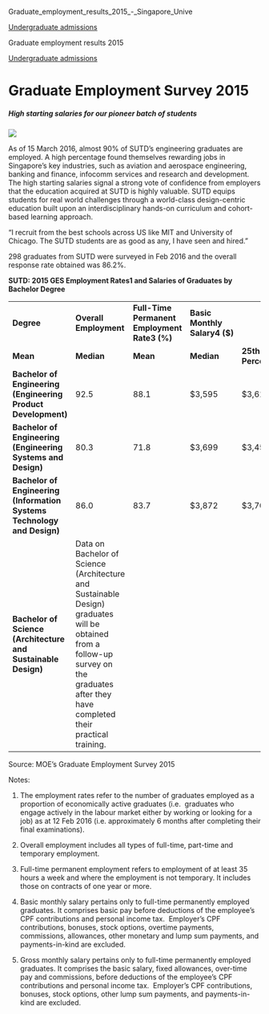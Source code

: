Graduate_employment_results_2015_-_Singapore_Unive



[Undergraduate admissions](/admissions/undergraduate) 

Graduate employment results 2015

[Undergraduate admissions](https://www.sutd.edu.sg/admissions/undergraduate)

Graduate Employment Survey 2015
===============================

##### **High starting salaries for our pioneer batch of students**

![](https://www.sutd.edu.sg/wp-content/uploads/2025/02/info-grad-employment-2015.png?w=1024)


As of 15 March 2016, almost 90% of SUTD’s engineering graduates are employed. A high percentage found themselves rewarding jobs in Singapore’s key industries, such as aviation and aerospace engineering, banking and finance, infocomm services and research and development. The high starting salaries signal a strong vote of confidence from employers that the education acquired at SUTD is highly valuable. SUTD equips students for real world challenges through a world-class design-centric education built upon an interdisciplinary hands-on curriculum and cohort-based learning approach.



“I recruit from the best schools across US like MIT and University of Chicago. The SUTD students are as good as any, I have seen and hired.”

298 graduates from SUTD were surveyed in Feb 2016 and the overall response rate obtained was 86.2%.

**SUTD: 2015 GES Employment Rates1 and Salaries of Graduates by Bachelor Degree**

|  |  |  |  |  |  |  |  |  |
| --- | --- | --- | --- | --- | --- | --- | --- | --- |
| **Degree** | **Overall Employment** | **Full-Time Permanent Employment Rate3 (%)** | **Basic Monthly Salary4 ($)** | | **Gross Monthly Salary5 ($)** | | | |
| **Mean** | **Median** | **Mean** | **Median** | **25th Percentile** | **75th Percentile** |
| **Bachelor of Engineering (Engineering Product Development)** | 92.5 | 88.1 | $3,595 | $3,618 | $3,565 | $3,600 | $3,400 | $3,800 |
| **Bachelor of Engineering (Engineering Systems and Design)** | 80.3 | 71.8 | $3,699 | $3,450 | $3,763 | $3,500 | $3,190 | $4,100 |
| **Bachelor of Engineering (Information Systems Technology and Design)** | 86.0 | 83.7 | $3,872 | $3,700 | $3,952 | $3,950 | $3,338 | $4,450 |
| **Bachelor of Science (Architecture and Sustainable Design)** | Data on Bachelor of Science (Architecture and Sustainable Design) graduates will be obtained from a follow-up survey on the graduates after they have completed their practical training. | | | | | | | |

Source: MOE’s Graduate Employment Survey 2015

Notes:

1. The employment rates refer to the number of graduates employed as a proportion of economically active graduates (i.e.  graduates who engage actively in the labour market either by working or looking for a job) as at 12 Feb 2016 (i.e. approximately 6 months after completing their final examinations).

2. Overall employment includes all types of full-time, part-time and temporary employment.

3. Full-time permanent employment refers to employment of at least 35 hours a week and where the employment is not temporary. It includes those on contracts of one year or more.

4. Basic monthly salary pertains only to full-time permanently employed graduates. It comprises basic pay before deductions of the employee’s CPF contributions and personal income tax.  Employer’s CPF contributions, bonuses, stock options, overtime payments, commissions, allowances, other monetary and lump sum payments, and payments-in-kind are excluded.

5. Gross monthly salary pertains only to full-time permanently employed graduates. It comprises the basic salary, fixed allowances, over-time pay and commissions, before deductions of the employee’s CPF contributions and personal income tax.  Employer’s CPF contributions, bonuses, stock options, other lump sum payments, and payments-in-kind are excluded.


